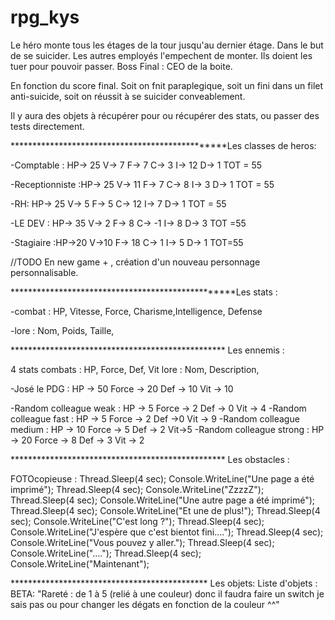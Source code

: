 # rpg_kys

Le héro monte tous les étages de la tour jusqu'au dernier étage. Dans le but de se suicider.
Les autres employés l'empechent de monter. Ils doient les tuer pour pouvoir passer. 
Boss Final : CEO de la boite.

En fonction du score final.
Soit on fnit paraplegique, soit un fini dans un filet anti-suicide, soit on réussit à se suicider conveablement.

Il y aura des objets à récupérer pour ou récupérer des stats, ou passer des tests directement.

************************************************Les classes de heros: 

-Comptable : HP-> 25 V-> 7 F-> 7 C-> 3 I-> 12 D-> 1     TOT = 55

-Receptionniste :HP-> 25 V-> 11 F-> 7 C-> 8 I-> 3 D-> 1		TOT = 55

-RH: HP-> 25 V-> 5 F-> 5 C-> 12 I-> 7 D-> 1	TOT = 55

-LE DEV : HP-> 35 V-> 2 F-> 8 C-> -1 I-> 8 D-> 3 	TOT =55

-Stagiaire :HP->20 V->10 F-> 18 C-> 1 I-> 5 D-> 1 	TOT=55

//TODO En new game + , création d'un nouveau personnage personnalisable.

**************************************************Les stats : 

-combat : HP, Vitesse, Force, Charisme,Intelligence, Defense

-lore : Nom, Poids, Taille, 

************************************************* Les ennemis : 

4 stats combats : HP, Force, Def, Vit
lore : Nom, Description,

-José le PDG : HP -> 50 Force -> 20 Def -> 10 Vit -> 10

-Random colleague weak : HP -> 5 Force -> 2 Def -> 0 Vit -> 4
-Random colleague fast : HP -> 5 Force -> 2 Def ->0 Vit -> 9
-Random colleague medium : HP -> 10 Force -> 5 Def -> 2 Vit->5
-Random colleague strong : HP -> 20 Force -> 8 Def -> 3 Vit -> 2

************************************************* Les obstacles :

FOTOcopieuse : Thread.Sleep(4 sec);
Console.WriteLine("Une page a été imprimé");
Thread.Sleep(4 sec);
Console.WriteLine("ZzzzZ");
Thread.Sleep(4 sec);
Console.WriteLine("Une autre page a été imprimé");
Thread.Sleep(4 sec);
Console.WriteLine("Et une de plus!");
Thread.Sleep(4 sec);
Console.WriteLine("C'est long ?");
Thread.Sleep(4 sec);
Console.WriteLine("J'espère que c'est bientot fini....");
Thread.Sleep(4 sec);
Console.WriteLine("Vous pouvez y aller.");
Thread.Sleep(4 sec);
Console.WriteLine("....");
Thread.Sleep(4 sec);
Console.WriteLine("Maintenant");

********************************************* Les objets: 
Liste d'objets : 
BETA: "Rareté : de 1 à 5 (relié à une couleur) donc il faudra faire un switch je sais pas ou pour changer les dégats en fonction
de la couleur ^^" 
